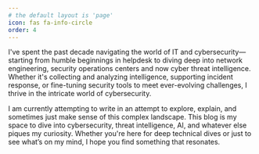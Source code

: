 ```yaml
---
# the default layout is 'page'
icon: fas fa-info-circle
order: 4
---
```


I've spent the past decade navigating the world of IT and cybersecurity—starting from humble beginnings in helpdesk to diving deep into network engineering, security operations centers and now cyber threat intelligence. Whether it's collecting and analyzing intelligence, supporting incident response, or fine-tuning security tools to meet ever-evolving challenges, I thrive in the intricate world of cybersecurity.

I am currently attempting to write in an attempt to explore, explain, and sometimes just make sense of this complex landscape. This blog is my space to dive into cybersecurity, threat intelligence, AI, and whatever else piques my curiosity. Whether you're here for deep technical dives or just to see what’s on my mind, I hope you find something that resonates.

